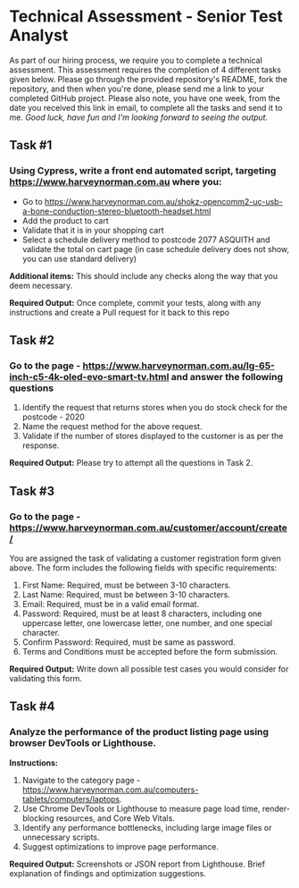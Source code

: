 # Technical Assessment - Senior Test Analyst

As part of our hiring process, we require you to complete a technical assessment.
This assessment requires the completion of 4 different tasks given below. 
Please go through the provided repository's README, fork the repository, and then when you're done, please send me a link to your completed GitHub project.
Please also note, you have one week, from the date you received this link in email, to complete all the tasks and send it to me.
_Good luck, have fun and I'm looking forward to seeing the output._

## Task #1
### Using Cypress, write a front end automated script, targeting https://www.harveynorman.com.au where you:

  - Go to https://www.harveynorman.com.au/shokz-opencomm2-uc-usb-a-bone-conduction-stereo-bluetooth-headset.html
  - Add the product to cart
  - Validate that it is in your shopping cart
  - Select a schedule delivery method to postcode 2077 ASQUITH and validate the total on cart page (in case schedule delivery does not show, you can use standard delivery)

**Additional items:**
This should include any checks along the way that you deem necessary.

**Required Output:**
Once complete, commit your tests, along with any instructions and create a Pull request for it back to this repo

## Task #2
### Go to the page - https://www.harveynorman.com.au/lg-65-inch-c5-4k-oled-evo-smart-tv.html and answer the following questions

  1. Identify the request that returns stores when you do stock check for the postcode - 2020
  2. Name the request method for the above request.
  3. Validate if the number of stores displayed to the customer is as per the response.
  
**Required Output:**
Please try to attempt all the questions in Task 2.

## Task #3
### Go to the page - https://www.harveynorman.com.au/customer/account/create/

You are assigned the task of validating a customer registration form given above. The form includes the following fields with specific requirements:

  1. First Name: Required, must be between 3-10 characters.
  2. Last Name: Required, must be between 3-10 characters.
  3. Email: Required, must be in a valid email format.
  4. Password: Required, must be at least 8 characters, including one uppercase letter, one lowercase letter, one number, and one special character.
  5. Confirm Password: Required, must be same as password.
  6. Terms and Conditions must be accepted before the form submission.
     
**Required Output:**
Write down all possible test cases you would consider for validating this form.

## Task #4
### Analyze the performance of the product listing page using browser DevTools or Lighthouse.

**Instructions:**
1. Navigate to the category page - https://www.harveynorman.com.au/computers-tablets/computers/laptops.
2. Use Chrome DevTools or Lighthouse to measure page load time, render-blocking resources, and Core Web Vitals.
3. Identify any performance bottlenecks, including large image files or unnecessary scripts.
4. Suggest optimizations to improve page performance.

**Required Output:**
Screenshots or JSON report from Lighthouse.
Brief explanation of findings and optimization suggestions.
    

